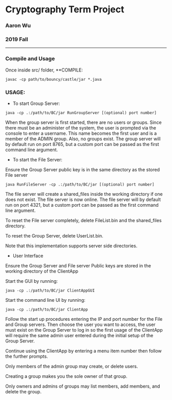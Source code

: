 # Cryptography Term Project
### Aaron Wu ###
### 2019 Fall ###
---

### Compile and Usage ###
Once inside src/ folder,
**COMPILE: 
```
javac -cp path/to/bouncy/castle/jar *.java
```

 ### USAGE: ###
  - To start Group Server: 
 ```
 java -cp .:/path/to/BC/jar RunGroupServer [(optional) port number]
 ```
 
 When the group server is first started, there are no users or groups. Since
 there must be an administer of the system, the user is prompted via the console
 to enter a username. This name becomes the first user and is a member of the
 ADMIN group.  Also, no groups exist.  The group server will by default
 run on port 8765, but a custom port can be passed as the first command line
 argument.

  - To start the File Server: 

 Ensure the Group Server public key is in the same directory as the stored File server
 
 ```
 java RunFileServer -cp .:/path/to/BC/jar [(optional) port number]
 ```
 
 The file server will create a shared_files inside the working directory if one
 does not exist. The file server is now online.  The file server will by default
 run on port 4321, but a custom port can be passed as the first command line
 argument.

 To reset the File server completely, delete FileList.bin and the shared_files
 directory.
 
 To reset the Group Server, delete UserList.bin.

 Note that this implementation supports server side directories.

  - User Interface

 Ensure the Group Server and File server Public keys are stored in the working directory of the ClientApp

 Start the GUI by running: 
 ```
 java -cp .:/path/to/BC/jar ClientAppGUI
 ```

 Start the command line UI by running: 
 ```
 java -cp .:/path/to/BC/jar ClientApp
 ```

 Follow the start up procedures entering the IP and port number for the File and Group servers.
 Then choose the user you want to access, the user must exist on the Group Server to log in so
 the first usage of the ClientApp will require the same admin user entered during the initial
 setup of the Group Server.
 
 Continue using the ClientApp by entering a menu item number then follow the further prompts.

 Only members of the admin group may create, or delete users.
 
 Creating a group makes you the sole owner of that group.
 
 Only owners and admins of groups may list members, add members, and delete the group.

